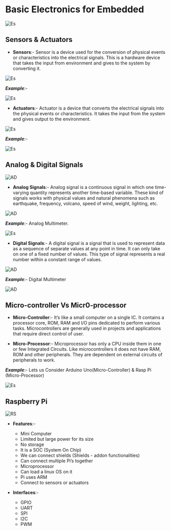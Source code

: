 # Basic Electronics for Embedded

![Es](assignments/Assets/embedded.jpg)

## Sensors & Actuators

- **Sensors**:- Sensor is a device used for the conversion of physical events or characteristics into the electrical signals. 
This is a hardware device that takes the input from environment and gives to the system by converting it.

![Es](assignments/Assets/sensor.png)

_**Example**_:-

![Es](assignments/Assets/Types-of-Sensors-Featured-Image.jpg)


- **Actuators**:- Actuator is a device that converts the electrical signals into the physical events or characteristics. 
It takes the input from the system and gives output to the environment.

![Es](assignments/Assets/actuator.png)

_**Example**_:- 

![Es](assignments/Assets/actuators.png)


## Analog & Digital Signals

![AD](assignments/Assets/necessity_of_digitization.png)


- **Analog Signals**:- Analog signal is a continuous signal in which one time-varying quantity represents another time-based variable. These kind of signals works with physical values and natural 
phenomena such as earthquake, frequency, volcano, speed of wind, weight, lighting, etc.

![AD](assignments/Assets/030720_0729_AnalogvsDig1.png)

_**Example**_:- Analog Multimeter.

![Es](assignments/Assets/Graph-2-analogmeter.jpg)


- **Digital Signals**:- A digital signal is a signal that is used to represent data as a sequence of separate values at any point in time. It can only take on one of a fixed number of values. 
This type of signal represents a real number within a constant range of values. 

![AD](assignments/Assets/030720_0729_AnalogvsDig2.png)

_**Example**_:- Digital Multimeter

![AD](assignments/Assets/digital-meter-mobiseries-original-imafjxh3uxtgewj4.png)



## Micro-controller Vs Micr0-processor

- **Micro-Controller**:- It’s like a small computer on a single IC. It contains a processor core, ROM, RAM and I/O pins dedicated to perform various tasks. 
Microcontrollers are generally used in projects and applications that require direct control of user. 

- **Micro-Processor**:- Microprocessor has only a CPU inside them in one or few Integrated Circuits. Like microcontrollers it does not have RAM, ROM and other peripherals. 
They are dependent on external circuits of peripherals to work.

_**Example**_:- Lets us Consider Arduino Uno(Micro-Controller) & Rasp Pi (Micro-Processor)


![Es](assignments/Assets/Capture.PNG)


## Raspberry Pi


![RS](assignments/Assets/Drawing_of_Raspberry_Pi_model_B_rev2.svg.png)

- **Features**:-

    - Mini Computer
    - Limited but large power for its size
    - No storage
    - It is a SOC (System On Chip)
    - We can connect shields (Shields - addon functionalities)
    - Can connect multiple Pi’s together
    - Microprocessor
    - Can load a linux OS on it
    - Pi uses ARM
    - Connect to sensors or actuators

- **Interfaces**:- 
    - GPIO
    - UART
    - SPI
    - I2C
    - PWM
    
